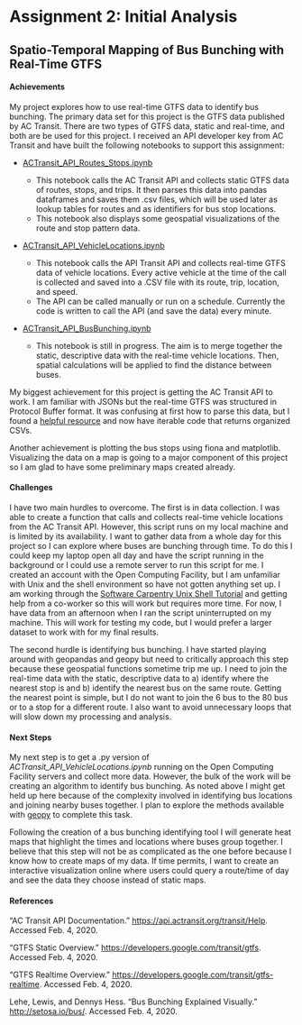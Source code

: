 # Assignment 2: Initial Analysis
## Spatio-Temporal Mapping of Bus Bunching with Real-Time GTFS

#### Achievements

My project explores how to use real-time GTFS data to identify bus bunching. The primary data set for this project is the GTFS data published by AC Transit. There are two types of GTFS data, static and real-time, and both are be used for this project. I received an API developer key from AC Transit and have built the following notebooks to support this assignment:

- [ACTransit_API_Routes_Stops.ipynb](https://github.com/ethanebinger/CP255/blob/master/code/ACTransit_API_Routes_Stops.ipynb)
    + This notebook calls the AC Transit API and collects static GTFS data of routes, stops, and trips. It then parses this data into pandas dataframes and saves them .csv files, which will be used later as lookup tables for routes and as identifiers for bus stop locations.
    + This notebook also displays some geospatial visualizations of the route and stop pattern data.

- [ACTransit_API_VehicleLocations.ipynb](https://github.com/ethanebinger/CP255/blob/master/code/ACTransit_API_VehicleLocations.ipynb)
    + This notebook calls the API Transit API and collects real-time GTFS data of vehicle locations. Every active vehicle at the time of the call is collected and saved into a .CSV file with its route, trip, location, and speed.
    + The API can be called manually or run on a schedule. Currently the code is written to call the API (and save the data) every minute.

- [ACTransit_API_BusBunching.ipynb](https://github.com/ethanebinger/CP255/blob/master/code/ACTransit_API_BusBunching.ipynb)
    + This notebook is still in progress. The aim is to merge together the static, descriptive data with the real-time vehicle locations. Then, spatial calculations will be applied to find the distance between buses.

My biggest achievement for this project is getting the AC Transit API to work. I am familiar with JSONs but the real-time GTFS was structured in Protocol Buffer format. It was confusing at first how to parse this data, but I found a [helpful resource](https://github.com/MobilityData/gtfs-realtime-bindings/tree/master/python) and now have iterable code that returns organized CSVs.

Another achievement is plotting the bus stops using fiona and matplotlib. Visualizing the data on a map is going to a major component of this project so I am glad to have some preliminary maps created already.

#### Challenges

I have two main hurdles to overcome. The first is in data collection. I was able to create a function that calls and collects real-time vehicle locations from the AC Transit API. However, this script runs on my local machine and is limited by its availability. I want to gather data from a whole day for this project so I can explore where buses are bunching through time. To do this I could keep my laptop open all day and have the script running in the background or I could use a remote server to run this script for me. I created an account with the Open Computing Facility, but I am unfamiliar with Unix and the shell environment so have not gotten anything set up. I am working through the [Software Carpentry Unix Shell Tutorial](http://swcarpentry.github.io/shell-novice/) and getting help from a co-worker so this will work but requires more time. For now, I have data from an afternoon when I ran the script uninterrupted on my machine. This will work for testing my code, but I would prefer a larger dataset to work with for my final results.

The second hurdle is identifying bus bunching. I have started playing around with geopandas and geopy but need to critically approach this step because these geospatial functions sometime trip me up. I need to join the real-time data with the static, descriptive data to a) identify where the nearest stop is and b) identify the nearest bus on the same route. Getting the nearest point is simple, but I do not want to join the 6 bus to the 80 bus or to a stop for a different route. I also want to avoid unnecessary loops that will slow down my processing and analysis. 

#### Next Steps

My next step is to get a .py version of *ACTransit_API_VehicleLocations.ipynb* running on the Open Computing Facility servers and collect more data. However, the bulk of the work will be creating an algorithm to identify bus bunching. As noted above I might get held up here because of the complexity involved in identifying bus locations and joining nearby buses together. I plan to explore the methods available with [geopy](https://geopy.readthedocs.io/en/stable/) to complete this task.

Following the creation of a bus bunching identifying tool I will generate heat maps that highlight the times and locations where buses group together. I believe that this step will not be as complicated as the one before because I know how to create maps of my data. If time permits, I want to create an interactive visualization online where users could query a route/time of day and see the data they choose instead of static maps.

#### References

“AC Transit API Documentation.” https://api.actransit.org/transit/Help. Accessed Feb. 4, 2020.

“GTFS Static Overview.” https://developers.google.com/transit/gtfs. Accessed Feb. 4, 2020.

“GTFS Realtime Overview.” https://developers.google.com/transit/gtfs-realtime. Accessed Feb. 4, 2020.

Lehe, Lewis, and Dennys Hess. “Bus Bunching Explained Visually.” http://setosa.io/bus/. Accessed Feb. 4, 2020.